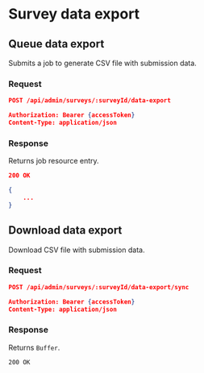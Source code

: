 # Survey data export

## Queue data export

Submits a job to generate CSV file with submission data.

### Request

```json
POST /api/admin/surveys/:surveyId/data-export

Authorization: Bearer {accessToken}
Content-Type: application/json
```

### Response

Returns job resource entry.

```json
200 OK

{
    ...
}
```

## Download data export

Download CSV file with submission data.

### Request

```json
POST /api/admin/surveys/:surveyId/data-export/sync

Authorization: Bearer {accessToken}
Content-Type: application/json
```

### Response

Returns `Buffer`.

```
200 OK
```
